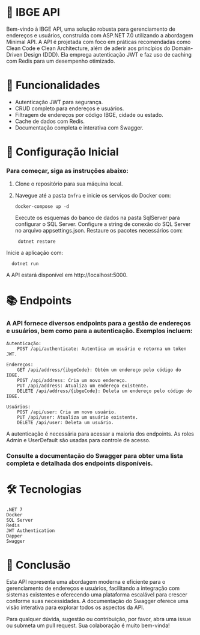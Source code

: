 # 🚀 IBGE API

Bem-vindo à IBGE API, uma solução robusta para gerenciamento de endereços e usuários, construída com ASP.NET 7.0 utilizando a abordagem Minimal API. A API é projetada com foco em práticas recomendadas como Clean Code e Clean Architecture, além de aderir aos princípios do Domain-Driven Design (DDD). Ela emprega autenticação JWT e faz uso de caching com Redis para um desempenho otimizado.

# 🌟 Funcionalidades

- Autenticação JWT para segurança.
- CRUD completo para endereços e usuários.
- Filtragem de endereços por código IBGE, cidade ou estado.
- Cache de dados com Redis.
- Documentação completa e interativa com Swagger.

# 🚀 Configuração Inicial

### Para começar, siga as instruções abaixo:

1. Clone o repositório para sua máquina local.
2. Navegue até a pasta `Infra` e inicie os serviços do Docker com:
 
       docker-compose up -d 
   
    Execute os esquemas do banco de dados na pasta SqlServer para configurar o SQL Server.
    Configure a string de conexão do SQL Server no arquivo appsettings.json.
    Restaure os pacotes necessários com:

        dotnet restore 

Inicie a aplicação com:

      dotnet run 

A API estará disponível em http://localhost:5000.

# 📚 Endpoints

### A API fornece diversos endpoints para a gestão de endereços e usuários, bem como para a autenticação. Exemplos incluem:

    Autenticação:
        POST /api/authenticate: Autentica um usuário e retorna um token JWT.

    Endereços:
        GET /api/address/{ibgeCode}: Obtém um endereço pelo código do IBGE.
        POST /api/address: Cria um novo endereço.
        PUT /api/address: Atualiza um endereço existente.
        DELETE /api/address/{ibgeCode}: Deleta um endereço pelo código do IBGE.

    Usuários:
        POST /api/user: Cria um novo usuário.
        PUT /api/user: Atualiza um usuário existente.
        DELETE /api/user: Deleta um usuário.

A autenticação é necessária para acessar a maioria dos endpoints. As roles Admin e UserDefault são usadas para controle de acesso.

### Consulte a documentação do Swagger para obter uma lista completa e detalhada dos endpoints disponíveis.

# 🛠️ Tecnologias

    .NET 7
    Docker
    SQL Server
    Redis
    JWT Authentication
    Dapper
    Swagger

# 📖 Conclusão

Esta API representa uma abordagem moderna e eficiente para o gerenciamento de endereços e usuários, facilitando a integração com sistemas existentes e oferecendo uma plataforma escalável para crescer conforme suas necessidades. A documentação do Swagger oferece uma visão interativa para explorar todos os aspectos da API.

Para qualquer dúvida, sugestão ou contribuição, por favor, abra uma issue ou submeta um pull request. Sua colaboração é muito bem-vinda!
